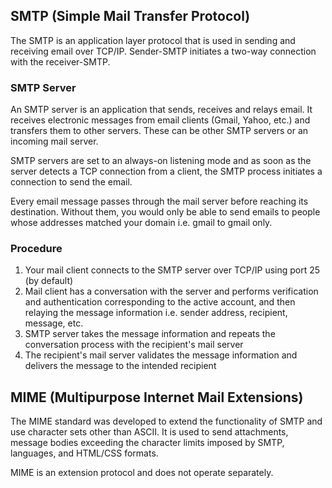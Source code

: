 ## SMTP (Simple Mail Transfer Protocol)

The SMTP is an application layer protocol that is used in sending and receiving email over TCP/IP. Sender-SMTP initiates a two-way connection with the receiver-SMTP.

### SMTP Server

An SMTP server is an application that sends, receives and relays email. It receives electronic messages from email clients (Gmail, Yahoo, etc.) and transfers them to other servers. These can be other SMTP servers or an incoming mail server.

SMTP servers are set to an always-on listening mode and as soon as the server detects a TCP connection from a client, the SMTP process initiates a connection to send the email.

Every email message passes through the mail server before reaching its destination. Without them, you would only be able to send emails to people whose addresses matched your domain i.e. gmail to gmail only.

### Procedure

1. Your mail client connects to the SMTP server over TCP/IP using port 25 (by default)
2. Mail client has a conversation with the server and performs verification and authentication corresponding to the active account, and then relaying the message information i.e. sender address, recipient, message, etc.
3. SMTP server takes the message information and repeats the conversation process with the recipient's mail server
4. The recipient's mail server validates the message information and delivers the message to the intended recipient

## MIME (Multipurpose Internet Mail Extensions)

The MIME standard was developed to extend the functionality of SMTP and use character sets other than ASCII. It is used to send attachments, message bodies exceeding the character limits imposed by SMTP, languages, and HTML/CSS formats.

MIME is an extension protocol and does not operate separately.
